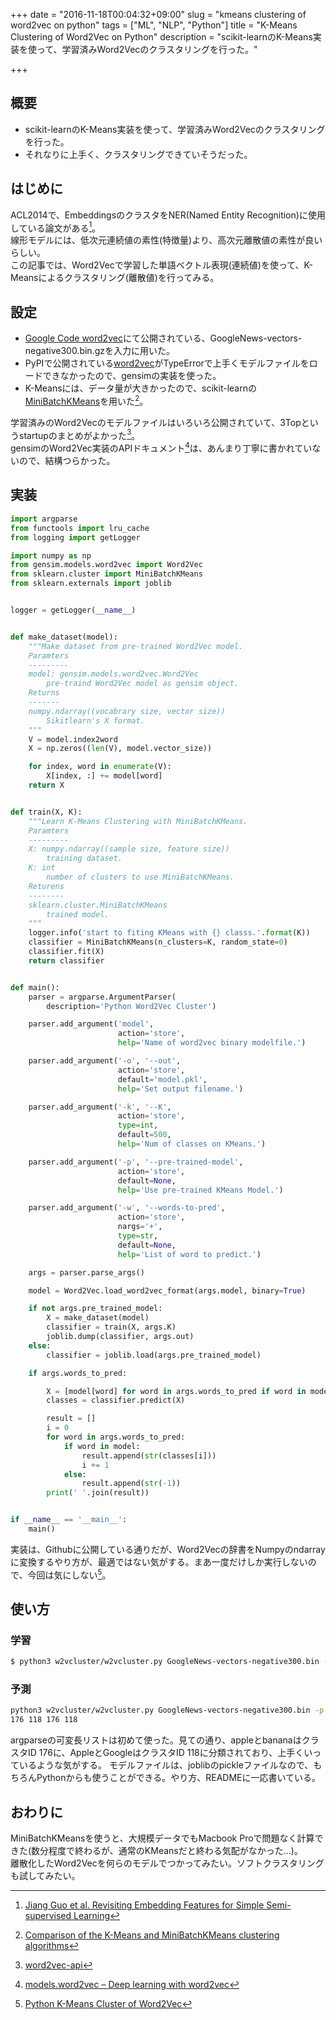 +++
date = "2016-11-18T00:04:32+09:00"
slug = "kmeans clustering of word2vec on python"
tags = ["ML", "NLP", "Python"]
title = "K-Means Clustering of Word2Vec on Python"
description = "scikit-learnのK-Means実装を使って、学習済みWord2Vecのクラスタリングを行った。"

+++

## 概要
- scikit-learnのK-Means実装を使って、学習済みWord2Vecのクラスタリングを行った。
- それなりに上手く、クラスタリングできていそうだった。

## はじめに
ACL2014で、EmbeddingsのクラスタをNER(Named Entity Recognition)に使用している論文がある[^1]。  
線形モデルには、低次元連続値の素性(特徴量)より、高次元離散値の素性が良いらしい。  
この記事では、Word2Vecで学習した単語ベクトル表現(連続値)を使って、K-Meansによるクラスタリング(離散値)を行ってみる。

## 設定
- [Google Code word2vec](https://code.google.com/archive/p/word2vec/)にて公開されている、GoogleNews-vectors-negative300.bin.gzを入力に用いた。
- PyPIで公開されている[word2vec](https://github.com/danielfrg/word2vec)がTypeErrorで上手くモデルファイルをロードできなかったので、gensimの実装を使った。
- K-Meansには、データ量が大きかったので、scikit-learnの[MiniBatchKMeans](http://scikit-learn.org/stable/modules/generated/sklearn.cluster.MiniBatchKMeans.html#sklearn.cluster.MiniBatchKMeans.fit)を用いた[^2]。

学習済みのWord2Vecのモデルファイルはいろいろ公開されていて、3Topというstartupのまとめがよかった[^3]。  
gensimのWord2Vec実装のAPIドキュメント[^4]は、あんまり丁寧に書かれていないので、結構つらかった。  

## 実装

```python
import argparse
from functools import lru_cache
from logging import getLogger

import numpy as np
from gensim.models.word2vec import Word2Vec
from sklearn.cluster import MiniBatchKMeans
from sklearn.externals import joblib


logger = getLogger(__name__)


def make_dataset(model):
    """Make dataset from pre-trained Word2Vec model.
    Paramters
    ---------
    model: gensim.models.word2vec.Word2Vec
        pre-traind Word2Vec model as gensim object.
    Returns
    -------
    numpy.ndarray((vocabrary size, vector size))
        Sikitlearn's X format.
    """
    V = model.index2word
    X = np.zeros((len(V), model.vector_size))

    for index, word in enumerate(V):
        X[index, :] += model[word]
    return X


def train(X, K):
    """Learn K-Means Clustering with MiniBatchKMeans.
    Paramters
    ---------
    X: numpy.ndarray((sample size, feature size))
        training dataset.
    K: int
        number of clusters to use MiniBatchKMeans.
    Returens
    --------
    sklearn.cluster.MiniBatchKMeans
        trained model.
    """
    logger.info('start to fiting KMeans with {} classs.'.format(K))
    classifier = MiniBatchKMeans(n_clusters=K, random_state=0)
    classifier.fit(X)
    return classifier


def main():
    parser = argparse.ArgumentParser(
        description='Python Word2Vec Cluster')

    parser.add_argument('model',
                        action='store',
                        help='Name of word2vec binary modelfile.')

    parser.add_argument('-o', '--out',
                        action='store',
                        default='model.pkl',
                        help='Set output filename.')

    parser.add_argument('-k', '--K',
                        action='store',
                        type=int,
                        default=500,
                        help='Num of classes on KMeans.')

    parser.add_argument('-p', '--pre-trained-model',
                        action='store',
                        default=None,
                        help='Use pre-trained KMeans Model.')

    parser.add_argument('-w', '--words-to-pred',
                        action='store',
                        nargs='+',
                        type=str,
                        default=None,
                        help='List of word to predict.')

    args = parser.parse_args()

    model = Word2Vec.load_word2vec_format(args.model, binary=True)

    if not args.pre_trained_model:
        X = make_dataset(model)
        classifier = train(X, args.K)
        joblib.dump(classifier, args.out)
    else:
        classifier = joblib.load(args.pre_trained_model)

    if args.words_to_pred:

        X = [model[word] for word in args.words_to_pred if word in model]
        classes = classifier.predict(X)

        result = []
        i = 0
        for word in args.words_to_pred:
            if word in model:
                result.append(str(classes[i]))
                i += 1
            else:
                result.append(str(-1))
        print(' '.join(result))


if __name__ == '__main__':
    main()
```

実装は、Githubに公開している通りだが、Word2Vecの辞書をNumpyのndarrayに変換するやり方が、最適ではない気がする。まあ一度だけしか実行しないので、今回は気にしない[^5]。

## 使い方

### 学習

```sh
$ python3 w2vcluster/w2vcluster.py GoogleNews-vectors-negative300.bin -k 500 -o model1000.pkl
```

### 予測

```sh
python3 w2vcluster/w2vcluster.py GoogleNews-vectors-negative300.bin -p model500.pkl -w apple Apple banana Google
176 118 176 118
```

argparseの可変長リストは初めて使った。見ての通り、appleとbananaはクラスタID 176に、AppleとGoogleはクラスタID 118に分類されており、上手くいっているような気がする。
モデルファイルは、joblibのpickleファイルなので、もちろんPythonからも使うことができる。やり方、READMEに一応書いている。

## おわりに
MiniBatchKMeansを使うと、大規模データでもMacbook Proで問題なく計算できた(数分程度で終わるが、通常のKMeansだと終わる気配がなかった...)。  
離散化したWord2Vecを何らのモデルでつかってみたい。ソフトクラスタリングも試してみたい。


[^1]:[Jiang Guo et al. Revisiting Embedding Features for Simple Semi-supervised Learning](http://aclweb.org/anthology/D/D14/D14-1012.pdf)
[^2]:[Comparison of the K-Means and MiniBatchKMeans clustering algorithms](http://scikit-learn.org/stable/auto_examples/cluster/plot_mini_batch_kmeans.html#sphx-glr-auto-examples-cluster-plot-mini-batch-kmeans-py)
[^3]:[word2vec-api](https://github.com/3Top/word2vec-api)
[^4]:[models.word2vec – Deep learning with word2vec](https://radimrehurek.com/gensim/models/word2vec.html)
[^5]:[Python K-Means Cluster of Word2Vec](https://github.com/mayoyamasaki/py-kmeans-word2vec)
